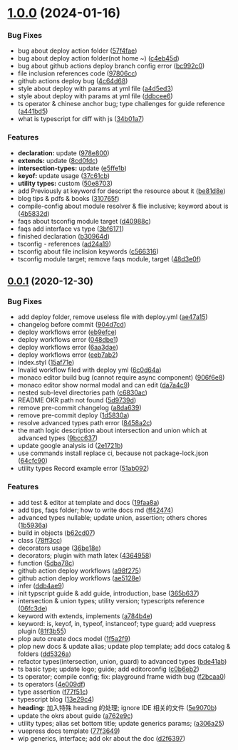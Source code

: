 # [1.0.0](https://github.com/Rain120/typescript-guide/compare/0.0.1...1.0.0) (2024-01-16)


### Bug Fixes

* bug about deploy action folder ([57f4fae](https://github.com/Rain120/typescript-guide/commit/57f4fae89f0f478a51f58c5873936a264e6d4b09))
* bug about deploy action folder(not home ~) ([c4eb45d](https://github.com/Rain120/typescript-guide/commit/c4eb45d079e8fc63ebffd3dca04f5111072da894))
* bug about github actions deploy branch config error ([bc992c0](https://github.com/Rain120/typescript-guide/commit/bc992c05ee17bfcccca14b3400e0e81e9c16c423))
* file inclusion references code ([97806cc](https://github.com/Rain120/typescript-guide/commit/97806ccb834cf0741213da1a496292c7fb301e40))
* github actions deploy bug ([4c64d68](https://github.com/Rain120/typescript-guide/commit/4c64d68ddd17f03a3900219ed06ba453fb25a49f))
* style about deploy with params at yml file ([a4d5ed3](https://github.com/Rain120/typescript-guide/commit/a4d5ed3924239b6498aae6fde169c162123633e7))
* style about deploy with params at yml file ([ddbcee6](https://github.com/Rain120/typescript-guide/commit/ddbcee6fb81af41bcb6528d4db884758c310f476))
* ts operator & chinese anchor bug; type challenges for guide reference ([a441bd5](https://github.com/Rain120/typescript-guide/commit/a441bd541d5a4a33f6228a5c3b50cad51ca8b27f))
* what is typescript for diff with js ([34b01a7](https://github.com/Rain120/typescript-guide/commit/34b01a71712e54e05a973c4b33b68cb5ec7a0b1e))


### Features

* **declaration:** update ([978e800](https://github.com/Rain120/typescript-guide/commit/978e8002c92198ac37a6c09c20c9a6f55bc4145e))
* **extends:** update ([8cd0fdc](https://github.com/Rain120/typescript-guide/commit/8cd0fdc819baf8178a16e3b3dcc77b3b90c11ec3))
* **intersection-types:** update ([e5ffe1b](https://github.com/Rain120/typescript-guide/commit/e5ffe1bd61dd154329422a420c9a91f3346e6a90))
* **keyof:** update usage ([37c61cb](https://github.com/Rain120/typescript-guide/commit/37c61cbf14eb66f5c84c8cd90a27b79183cc0bf7))
* **utility types:** custom ([50e8703](https://github.com/Rain120/typescript-guide/commit/50e87037bc7ad9b20757efa1ad18734db428f0a5))
* add Previously at keyword for descript the resource about it ([be81d8e](https://github.com/Rain120/typescript-guide/commit/be81d8e5f2f6d2892852f72143b09607ddc1d78a))
* blog tips & pdfs & books ([310765f](https://github.com/Rain120/typescript-guide/commit/310765ffd4e95bcde3dc3a33c3ca7115f80d30f1))
* compile-config about module resolver & flie inclusive; keyword about is ([4b5832d](https://github.com/Rain120/typescript-guide/commit/4b5832df75a82cd75b553463d1ed476f22d20fd1))
* faqs about tsconfig module target ([d40988c](https://github.com/Rain120/typescript-guide/commit/d40988c26b6c287dc72aac94a4c76b2f07cfa8cf))
* faqs add interface vs type ([3bf6171](https://github.com/Rain120/typescript-guide/commit/3bf61710c8395d8ba73adfc0ae4eb7a3be0f5021))
* finished declaration ([b30964d](https://github.com/Rain120/typescript-guide/commit/b30964d056cd2c03bcaa0dd3a19a60215510ec90))
* tsconfig - references ([ad24a19](https://github.com/Rain120/typescript-guide/commit/ad24a197efd8703ab818458246d141b3adf5f226))
* tsconfig about file inclision keywords ([c566316](https://github.com/Rain120/typescript-guide/commit/c566316727123cb0998c1f09f6736c2902d1d1c6))
* tsconfig module target; remove faqs module, target ([48d3e0f](https://github.com/Rain120/typescript-guide/commit/48d3e0f16f0957b08da24352ca73eb1e5770d382))



## [0.0.1](https://github.com/Rain120/typescript-guide/compare/77f36499665edfad4f0333d6a55f54a541177f06...0.0.1) (2020-12-30)


### Bug Fixes

* add deploy folder, remove useless file with deploy.yml ([ae47a15](https://github.com/Rain120/typescript-guide/commit/ae47a15f31d84c749adeac9f4dcb8bd793860223))
* changelog before commit ([904d7cd](https://github.com/Rain120/typescript-guide/commit/904d7cd67335a1455aade81ae5638d0d85c16016))
* deploy workflows error ([eb9efce](https://github.com/Rain120/typescript-guide/commit/eb9efcee47d42d8cfd3eae039dc904c71e73fdf1))
* deploy workflows error ([048dbe1](https://github.com/Rain120/typescript-guide/commit/048dbe1c70e0f0ecb914d8f44a14629938fac157))
* deploy workflows error ([6aa3dae](https://github.com/Rain120/typescript-guide/commit/6aa3dae982f03588a9b9f69b9f31dcdb67b0d14c))
* deploy workflows error ([eeb7ab2](https://github.com/Rain120/typescript-guide/commit/eeb7ab2d0d7487b5a43249d0f0181083178961dd))
* index.styl ([15af71e](https://github.com/Rain120/typescript-guide/commit/15af71e4e0cab90a610166fae201e60cfdf88daa))
* Invalid workflow filed with deploy yml ([6c0d64a](https://github.com/Rain120/typescript-guide/commit/6c0d64a7dacbb38c8b34adcc4d74fbd56bb1e99c))
* monaco editor build bug (cannot require async component) ([906f6e8](https://github.com/Rain120/typescript-guide/commit/906f6e8379efe762d76f16381b657e4752be4dd4))
* monaco editor show normal modal and can edit ([da7a4c9](https://github.com/Rain120/typescript-guide/commit/da7a4c9316b6bf245ceccea93f3518ddaf810f80))
* nested sub-level directories path ([c6830ac](https://github.com/Rain120/typescript-guide/commit/c6830ac37ada02270874d8d3d7ab00fade02e51d))
* README OKR path not found ([5d9739d](https://github.com/Rain120/typescript-guide/commit/5d9739d17602787fb8d1ad190d225fc572003920))
* remove pre-commit changelog ([a8da639](https://github.com/Rain120/typescript-guide/commit/a8da6392c5c11ccb7148803cebe96a2068e873f5))
* remove pre-commit deploy ([1d5830a](https://github.com/Rain120/typescript-guide/commit/1d5830ae9c4a2e6a6b83a573f9aa51e881b77ca7))
* resolve advanced types path error ([8458a2c](https://github.com/Rain120/typescript-guide/commit/8458a2c6e2a22c53f387d2b53ba20f2c49e59d70))
* the math logic description about intersection and union which at advanced types ([9bcc637](https://github.com/Rain120/typescript-guide/commit/9bcc637024767a71b0021c9a1f006fd3392e7ece))
* update google analysis id ([2e1721b](https://github.com/Rain120/typescript-guide/commit/2e1721b7f5a7b671398f5d6ec2c094194c4229c0))
* use commands install replace ci, because not package-lock.json ([64cfc90](https://github.com/Rain120/typescript-guide/commit/64cfc9003cb860bbdcb1855c971da4f1df1acc51))
* utility types Record example error ([51ab092](https://github.com/Rain120/typescript-guide/commit/51ab092a23c030379f42f35920c0211d5f3b4cf2))


### Features

* add test & editor at template and docs ([19faa8a](https://github.com/Rain120/typescript-guide/commit/19faa8a69ce121ba3adeaaaa4eefbdba64bf0381))
* add tips, faqs folder; how to write docs md ([ff42474](https://github.com/Rain120/typescript-guide/commit/ff42474843622fcd2f6bb4ad13ea075934c039bc))
* advanced types nullable; update union, assertion; others chores ([1b5936a](https://github.com/Rain120/typescript-guide/commit/1b5936aac1fe2c6363c90083231f66779b654a1e))
* build in objects ([b62cd07](https://github.com/Rain120/typescript-guide/commit/b62cd07384f6423400d485bc3c4b68c6649c0ec2))
* class ([78ff3cc](https://github.com/Rain120/typescript-guide/commit/78ff3ccf5e321f198777deb8fd20dc487add0bc0))
* decorators usage ([36be18e](https://github.com/Rain120/typescript-guide/commit/36be18ee8e9f0914b8470e1e12dd9b9474c2f8e0))
* decorators; plugin with math latex ([4364958](https://github.com/Rain120/typescript-guide/commit/4364958b84092d08a312ea839e730de008d1847e))
* function ([5dba78c](https://github.com/Rain120/typescript-guide/commit/5dba78cd2eb6d18c70c4524ae328f4514c5eb1dd))
* github action deploy workflows ([a98f275](https://github.com/Rain120/typescript-guide/commit/a98f27562f0cf7e3a82b46fa95fba8c1f2cd678b))
* github action deploy workflows ([ae5128e](https://github.com/Rain120/typescript-guide/commit/ae5128e2dd7521698a0b5f11f783f48d41022e12))
* infer ([ddb4ae9](https://github.com/Rain120/typescript-guide/commit/ddb4ae96a8e669e266f7d76533e6f6c5660d3286))
* init typscript guide & add guide, introduction, base ([365b637](https://github.com/Rain120/typescript-guide/commit/365b637d872cc92c23a04c09788d50001ee46a73))
* intersection & union types; utility version; typescripts reference ([06fc3de](https://github.com/Rain120/typescript-guide/commit/06fc3de9cd11890024e172ee69b480924ddad295))
* keyword with extends, implements ([a784b4e](https://github.com/Rain120/typescript-guide/commit/a784b4e23fd30c6a8cb754244e4fa1a2df6fb9ad))
* keyword: is, keyof, in, typeof, instanceof; type guard; add vuepress plugin ([81f3b55](https://github.com/Rain120/typescript-guide/commit/81f3b5537f5aca20a4b10219d6cb216df2d51fea))
* plop auto create docs model ([1f5a2f9](https://github.com/Rain120/typescript-guide/commit/1f5a2f94bbd7a430bbfbb48a09718b8ec9d14190))
* plop new docs & update alias; update plop template; add docs catalog & folders ([dd5326a](https://github.com/Rain120/typescript-guide/commit/dd5326ac2934069c2cb10238c674e4dc86844274))
* refactor types(intersection, union, guard) to advanced types ([bde41ab](https://github.com/Rain120/typescript-guide/commit/bde41ab8e61ae59f21c907c7a1a86e932ee71f31))
* ts basic type; update logo; guide; add editorconfig ([c0b6eb2](https://github.com/Rain120/typescript-guide/commit/c0b6eb272ab4d87706902cdda365230e507b860b))
* ts operator; compile config; fix: playground frame width bug ([f2bcaa0](https://github.com/Rain120/typescript-guide/commit/f2bcaa05bfdf574037ec54ed3e651ce1d1353b5c))
* ts operators ([4e009df](https://github.com/Rain120/typescript-guide/commit/4e009dfa98c42be63705d71130af1bfc46861d19))
* type assertion ([f77f51c](https://github.com/Rain120/typescript-guide/commit/f77f51c574f036d6079742eca8f8affa7b06f617))
* typescript blog ([13e29c4](https://github.com/Rain120/typescript-guide/commit/13e29c418ed7e351e134e55519f31022785f5681))
* **heading:** 加入特殊 heading 的处理; ignore IDE 相关的文件 ([5e9070b](https://github.com/Rain120/typescript-guide/commit/5e9070baf3b36cc0e753b9bde3a8aaec58590314))
* update the okrs about guide ([a762e9c](https://github.com/Rain120/typescript-guide/commit/a762e9cb156ac0bcdbdc64f0b477e41c49fb9e8d))
* utility types; alias set bottom title; update generics params; ([a306a25](https://github.com/Rain120/typescript-guide/commit/a306a25c512246ef230a445ccb4e292eef8b8a7d))
* vuepress docs template ([77f3649](https://github.com/Rain120/typescript-guide/commit/77f36499665edfad4f0333d6a55f54a541177f06))
* wip generics, interface; add okr about the doc ([d2f6397](https://github.com/Rain120/typescript-guide/commit/d2f6397641ec4a590a51f297c1a9d61564500dff))



